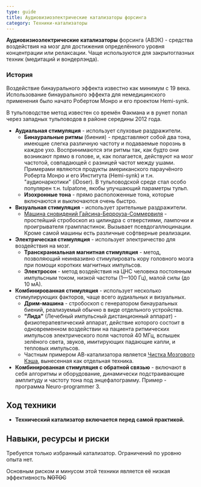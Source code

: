 ```yaml
---
type: guide
title: Аудиовизиоэлектрические катализаторы форсинга
category: Техники-катализаторы
---
```



**Аудиовизиоэлектрические катализаторы** форсинга (АВЭК) - средства воздействия на мозг для достижения определённого уровня концентрации или релаксации. Чаще используются для закрытоглазных техник (медитаций и вондерлэнда).

### История
Воздействие бинаурального эффекта известно как минимум с 19 века. Использование бинаурального эффекта для немедицинского применения было начато Робертом Монро и его проектом Hemi-synk.
 
В тульповодстве метод известен со времён Факмана и в рунет попал через западных тульповодов в районе середины 2012 года.

  * **Аудиальная стимуляция** - использует слуховые раздражители.
    * **Бинауральные ритмы** (биения) - представляют собой два тона, имеющие слегка различную частоту и подаваемые порознь в каждое ухо. Воспринимаются эти ритмы так, как будто они возникают прямо в голове, и, как полагается, действуют на мозг частотой, совпадающей с разницей частот между ушами.
 Примерами являются продукты американского параучёного Роберта Монро и его Института (Hemi-synk) и т.н. "аудионаркотики" (iDoser). В тульповодской среде стал особо популярен т.н. tulpatone, якобы улучшающий параметры тульп.
    * **Изохронные тона** - прямо расположенные тона, которые включаются и выключаются очень быстро.
  * **Визуальная стимуляция** - использует зрительные раздражители.
    * [Машина сновидений Гайсина-Берроуза-Соммервиля](https://ru.wikipedia.org/wiki/%D0%9C%D0%B0%D1%88%D0%B8%D0%BD%D0%B0_%D1%81%D0%BD%D0%BE%D0%B2%D0%B8%D0%B4%D0%B5%D0%BD%D0%B8%D0%B9) - простейший стробоскоп из цилиндра с отверстиями, лампочки и проигрывателя грампластинок. Вызывает псевдогаллюцинации.
 Кроме самой машины есть различные софтверные реализации. 
  * **Электрическая стимуляция** - использует электричество для воздействия на мозг.
    * **Транскраниальная магнитная стимуляция** -  метод, позволяющий неинвазивно стимулировать кору головного мозга при помощи коротких магнитных импульсов.
    * **Электросон** - метод воздействия на ЦНС человека постоянным импульсным током, низкой частоты (1—100 Гц), малой силы (до 10 мА).
  * **Комбинированная стимуляция** - использует несколько стимулирующих факторов, чаще всего аудиальных и визуальных.
    * **Дрим-машина** - стробоскоп с генератором бинауральных биений, реализуемый обычно в виде отдельного устройства. 
    * **"Лида"** (Лечебный импульсный дистанционный аппарат) - физиотерапевтический аппарат, действие которого состоит в одновременном воздействии на пациента ритмических импульсов электрического поля частотой 40 МГц, вспышек зелёного света, звуков, имитирующих падающие капли, и тепловых импульсов.
    * Частным примером АВ-катализатора является [Чистка Мозгового Кэша](theory:methods:кэш), вынесенная как отдельная техника.
  * **Комбинированная стимуляция c обратной связью** - включают в себя алгоритмы и оборудование, динамически подстраивающие амплитуду и частоту тона под энцефалограмму.
 Пример - программа Neuro-programmer 3. 
## Ход техники
  - **Технический катализатор включается перед самой практикой.**
## Навыки, ресурсы и риски
Требуется только избранный катализатор. Ограничений по уровню опыта нет.

Основным риском и минусом этой техники является её низкая эффективность
~~NOTOC~~
